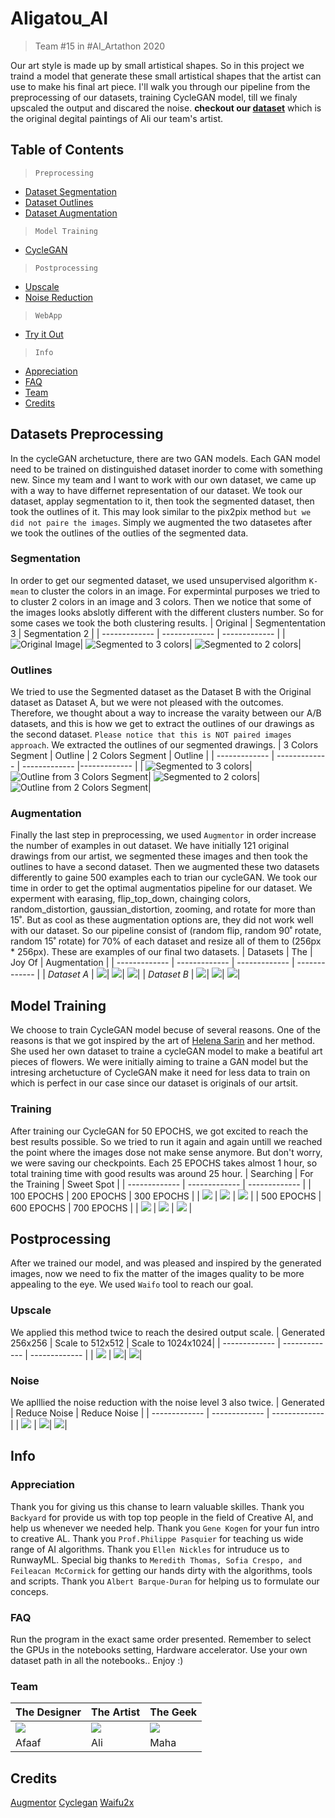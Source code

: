 # AIigatou_AI
> Team #15 in #AI_Artathon 2020

Our art style is made up by small artistical shapes. So in this project we traind a model that generate these small artistical shapes that the artist can use to make his final art piece. I'll walk you through our pipeline from the preprocessing of our datasets, training CycleGAN model, till we finaly upscaled the output and discared the noise. **checkout our [dataset](https://drive.google.com/drive/folders/1KKrFin2dVa_hObgy3ihSyd_K7xtYSWsh?usp=sharing)** which is the original degital paintings of Ali our team's artist.

## Table of Contents
>`Preprocessing`
- [Dataset Segmentation](#segmentation)
- [Dataset Outlines](#outlines)
- [Dataset Augmentation](#augmentation)

>`Model Training`
- [CycleGAN](#training)

>`Postprocessing`
- [Upscale](#upscale)
- [Noise Reduction](#noise)


>`WebApp`
- [Try it Out](https://item-catalog-254722.appspot.com/)

>`Info`
- [Appreciation](#appreciation)
- [FAQ](#faq)
- [Team](#team)
- [Credits](#credits)


## Datasets Preprocessing
In the cycleGAN archetucture, there are two GAN models. Each GAN model need to be trained on distinguished dataset inorder to come with something new. Since my team and I want to work with our own dataset, we came up with a way to have differnet representation of our dataset. We took our dataset, applay segmentation to it, then took the segmented dataset, then took the outlines of it. This may look similar to the pix2pix method `but we did not paire the images`. Simply we augmented the two datasetes after we took the outlines of the outlies of the segmented data.

### Segmentation
In order to get our segmented dataset, we used unsupervised algorithm `K-mean` to cluster the colors in an image.  For expermintal purposes we tried to to cluster 2 colors in an image and 3 colors. Then we notice that some of the images looks abslotly different with the different clusters number. So for some cases we took the both clustering results.
| Original | Segmententation 3 | Segmentation 2 |
| ------------- | ------------- | ------------- |
|![](Images/segmentation/1.png "Original Image")| ![](Images/segmentation/2.png "Segmented to 3 colors")| ![](Images/segmentation/3.png "Segmented to 2 colors")|

### Outlines 
We tried to use the Segmented dataset as the Dataset B with the Original dataset as Dataset A, but we were not pleased with the outcomes. Therefore, we thought about a way to increase the varaity between our A/B datasets, and this is how we get to extract the outlines of our drawings as the second dataset. `Please notice that this is NOT paired images approach`.
We extracted the outlines of our segmented drawings.
| 3 Colors Segment | Outline | 2 Colors Segment | Outline |
| ------------- | ------------- | ------------- |------------- |
| ![](Images/outlines/1.png "Segmented to 3 colors")|  ![](Images/outlines/2.png "Outline from 3 Colors Segment")| ![](Images/outlines/3.png "Segmented to 2 colors")| ![](Images/outlines/4.png "Outline from 2 Colors Segment")|


### Augmentation 
Finally the last step in preprocessing, we used `Augmentor` in order increase the number of examples in out dataset.  We have initially 121 original drawings from our artist, we segmented these images and then took the outlines to have a second dataset. Then we augmented these two datasets differently to gaine 500 examples each to trian our cycleGAN. We took our time in order to get the optimal augmentatios pipeline for our dataset. We experment with earasing, flip_top_down, chainging colors, random_distortion, gaussian_distortion, zooming, and rotate for more than 15˚. But as cool as these augmentation options are, they did not work well with our dataset. So our pipeline consist of (random flip, random 90˚ rotate, random 15˚ rotate) for 70% of each dataset and resize all of them to (256px * 256px). These are examples of our final two datasets.
| Datasets | The | Joy Of | Augmentation |
| ------------- | ------------- | ------------- | ------------- |
| *Dataset A*     | ![](Images/augmentation/2.png)|  ![](Images/augmentation/1.png)| ![](Images/augmentation/3.png)|
| *Dataset B*     | ![](Images/augmentation/4.png)|  ![](Images/augmentation/5.png)| ![](Images/augmentation/6.png)|

## Model Training
We choose to train CycleGAN model becuse of several reasons. One of the reasons is that we got inspired by the art of [Helena Sarin](https://twitter.com/glagolista) and her method. She used her own dataset to traine a cycleGAN model to make a beatiful art pieces of flowers. We were initially aiming to traine a GAN model but the intresing archetucture of CycleGAN make it need for less data to train on which is perfect in our case since our dataset is originals of our artsit. 

### Training
After training our CycleGAN for 50 EPOCHS, we got excited to reach the best results possible. So we tried to run it again and again untill we reached the point where the images dose not make sense anymore. But don't worry, we were saving our checkpoints. Each 25 EPOCHS takes almost 1 hour, so total training time with good results was around 25 hour.
| Searching | For the Training | Sweet Spot |
| ------------- | ------------- | ------------- |
| 100 EPOCHS | 200 EPOCHS | 300 EPOCHS  |
| ![](Images/training/100_EPOCHS.png) | ![](Images/training/200_EPOCHS.png) | ![](Images/training/300_EPOCHS.png)  |
| 500 EPOCHS  | 600 EPOCHS  | 700 EPOCHS  |
| ![](Images/training/500_EPOCHS.png) | ![](Images/training/600_EPOCHS.png)  | ![](Images/training/700_EPOCHS.png)  |


## Postprocessing
After we trained our model, and was pleased and inspired by the generated images, now we need to fix the matter of the images quality to be more appealing to the eye. We used `Waifo` tool to reach our goal.

### Upscale
We applied this method twice to reach the desired output scale.
| Generated 256x256 | Scale to 512x512 | Scale to 1024x1024|
| ------------- | ------------- | ------------- |
| ![](Images/postprocessing/0.png) | ![](Images/postprocessing/s1.png)|  ![](Images/postprocessing/s2.png)|

### Noise
We aplllied the noise reduction with the noise level 3 also twice.
| Generated | Reduce Noise | Reduce Noise |
| ------------- | ------------- | ------------- |
| ![](Images/postprocessing/0.png) | ![](Images/postprocessing/n1.png)|  ![](Images/postprocessing/n2.png)|

## Info 
### Appreciation
Thank you for giving us this chanse to learn valuable skilles. Thank you `Backyard` for provide us with top top people in the field of Creative AI, and help us whenever we needed help. Thank you `Gene Kogen` for your fun intro to creative AL. Thank you `Prof.Philippe Pasquier` for teaching us wide range of AI algorithms. Thank you `Ellen Nickles` for intruduce us to RunwayML. Special big thanks to `Meredith Thomas, Sofia Crespo, and Feileacan McCormick` for getting our hands dirty with the algorithms, tools and scripts. Thank you `Albert Barque-Duran` for helping us to formulate our conceps.

### FAQ
Run the program in the exact same order presented. Remember to select the GPUs in the notebooks setting, Hardware accelerator. Use your own dataset path in all the notebooks.. Enjoy :) 

### Team
| The Designer | The Artist | The Geek |
| ------------- | ------------- | ------------- |
| ![](Images/team/Afaaf.png) | ![](Images/team/Ali.png)|  ![](Images/team/Maha.png)|
| Afaaf | Ali | Maha |

## Credits
[Augmentor](https://github.com/mdbloice/Augmentor)
[Cyclegan](https://www.tensorflow.org/tutorials/generative/cyclegan)
[Waifu2x](https://github.com/nagadomi/waifu2x)
